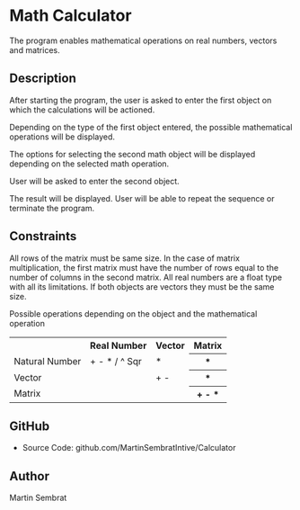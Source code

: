 
# Math Calculator


The program enables mathematical operations on real numbers, vectors and matrices.

## Description

After starting the program, the user is asked to enter the first object on which the calculations will be actioned.

Depending on the type of the first object entered, the possible mathematical operations will be displayed.

The options for selecting the second math object will be displayed depending on the selected math operation. 

User will be asked to enter the second object. 

The result will be displayed. User will be able to repeat the sequence or terminate the program.

## Constraints
All rows of the matrix must be same size.
In the case of matrix multiplication, the first matrix must have the number of rows equal to the number of columns in the second matrix.
All real numbers are a float type with all its limitations.
If both objects are vectors they must be the same size. 

Possible operations depending on the object and the mathematical operation
<table style="width:100%">
  <tr>
    <th></th>
    <th>Real Number</th>
    <th>Vector</th>
     <th>Matrix</th>
  </tr>
  <tr>
    <td>Natural Number</td>
    <td>+ - * / ^ Sqr</td>
    <td>*</td>
     <th>*</th>
  </tr>
  <tr>
    <td>Vector</td>
    <td></td>
    <td>+ -</td>
     <th>*</th>
  </tr>
    <tr>
    <td>Matrix</td>
    <td></td>
    <td></td>
     <th>+ - *</th>
  </tr>
</table>


## GitHub

* Source Code: github.com/MartinSembratIntive/Calculator

## Author

Martin Sembrat
